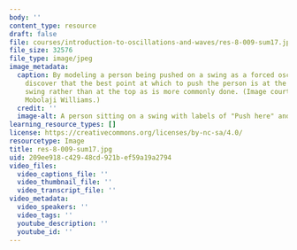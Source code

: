 ```yaml
---
body: ''
content_type: resource
draft: false
file: courses/introduction-to-oscillations-and-waves/res-8-009-sum17.jpg
file_size: 32576
file_type: image/jpeg
image_metadata:
  caption: By modeling a person being pushed on a swing as a forced oscillator, we
    discover that the best point at which to push the person is at the bottom of the
    swing rather than at the top as is more commonly done. (Image courtesy of Dr.
    Mobolaji Williams.)
  credit: ''
  image-alt: A person sitting on a swing with labels of "Push here" and "Not here".
learning_resource_types: []
license: https://creativecommons.org/licenses/by-nc-sa/4.0/
resourcetype: Image
title: res-8-009-sum17.jpg
uid: 209ee918-c429-48cd-921b-ef59a19a2794
video_files:
  video_captions_file: ''
  video_thumbnail_file: ''
  video_transcript_file: ''
video_metadata:
  video_speakers: ''
  video_tags: ''
  youtube_description: ''
  youtube_id: ''
---
```


